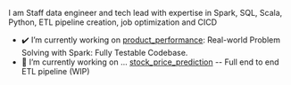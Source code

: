 I am Staff data engineer and tech lead with expertise in Spark, SQL, Scala, Python, ETL pipeline creation, job optimization and CICD

- ✔️ I’m currently working on [product_performance](https://github.com/amitpoorab/product_performance): Real-world Problem Solving with Spark: Fully Testable Codebase.
- 🔭 I’m currently working on ... [stock_price_prediction](https://github.com/amitpoorab/stock_price_prediction) -- Full end to end ETL pipeline (WIP)


<!--
**amitpoorab/amitpoorab** is a ✨ _special_ ✨ repository because its `README.md` (this file) appears on your GitHub profile.

Here are some ideas to get you started:

- 🔭 I’m currently working on ... [stock_price_prediction](https://github.com/amitpoorab/stock_price_prediction)
- 🌱 I’m currently learning ...
- 👯 I’m looking to collaborate on ...
- 🤔 I’m looking for help with ...
- 💬 Ask me about ...
- 📫 How to reach me: ...
- 😄 Pronouns: ...
- ⚡ Fun fact: ...
